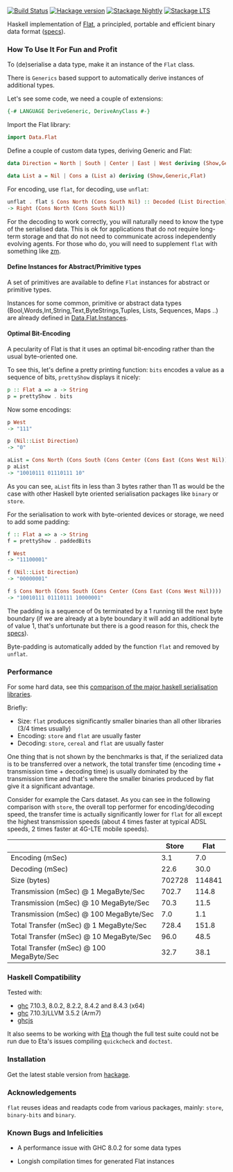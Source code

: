 
[![Build Status](https://travis-ci.org/Quid2/flat.svg?branch=master)](https://travis-ci.org/Quid2/flat)
[![Hackage version](https://img.shields.io/hackage/v/flat.svg)](http://hackage.haskell.org/package/flat)
[![Stackage Nightly](http://stackage.org/package/flat/badge/nightly)](http://stackage.org/nightly/package/flat)
[![Stackage LTS](http://stackage.org/package/flat/badge/lts)](http://stackage.org/lts/package/flat)

Haskell implementation of [Flat](http://quid2.org/docs/Flat.pdf), a principled, portable and efficient binary data format ([specs](http://quid2.org)).

### How To Use It For Fun and Profit

To (de)serialise a data type, make it an instance of the `Flat` class.

There is `Generics` based support to automatically derive instances of additional types.

Let's see some code, we need a couple of extensions:

```haskell
{-# LANGUAGE DeriveGeneric, DeriveAnyClass #-}
```

Import the Flat library:

```haskell
import Data.Flat
```

Define a couple of custom data types, deriving Generic and Flat:

```haskell
data Direction = North | South | Center | East | West deriving (Show,Generic,Flat)
```

```haskell
data List a = Nil | Cons a (List a) deriving (Show,Generic,Flat)
```

For encoding, use `flat`, for decoding, use `unflat`:

```haskell
unflat . flat $ Cons North (Cons South Nil) :: Decoded (List Direction)
-> Right (Cons North (Cons South Nil))
```


For the decoding to work correctly, you will naturally need to know the type of the serialised data. This is ok for applications that do not require long-term storage and that do not need to communicate across independently evolving agents. For those who do, you will need to supplement `flat` with something like [zm](https://github.com/Quid2/zm).

#### Define Instances for Abstract/Primitive types

 A set of primitives are available to define `Flat` instances for abstract or primitive types.

 Instances for some common, primitive or abstract data types (Bool,Words,Int,String,Text,ByteStrings,Tuples, Lists, Sequences, Maps ..) are already defined in [Data.Flat.Instances](https://github.com/Quid2/flat/blob/master/src/Data/Flat/Instances.hs).

#### Optimal Bit-Encoding

A pecularity of Flat is that it uses an optimal bit-encoding rather than the usual byte-oriented one.

 To see this, let's define a pretty printing function: `bits` encodes a value as a sequence of bits, `prettyShow` displays it nicely:

```haskell
p :: Flat a => a -> String
p = prettyShow . bits
```

Now some encodings:

```haskell
p West
-> "111"
```


```haskell
p (Nil::List Direction)
-> "0"
```


```haskell
aList = Cons North (Cons South (Cons Center (Cons East (Cons West Nil))))
p aList
-> "10010111 01110111 10"
```


As you can see, `aList` fits in less than 3 bytes rather than 11 as would be the case with other Haskell byte oriented serialisation packages like `binary` or `store`.

For the serialisation to work with byte-oriented devices or storage, we need to add some padding:

```haskell
f :: Flat a => a -> String
f = prettyShow . paddedBits
```

```haskell
f West
-> "11100001"
```


```haskell
f (Nil::List Direction)
-> "00000001"
```


```haskell
f $ Cons North (Cons South (Cons Center (Cons East (Cons West Nil))))
-> "10010111 01110111 10000001"
```


The padding is a sequence of 0s terminated by a 1 running till the next byte boundary (if we are already at a byte boundary it will add an additional byte of value 1, that's unfortunate but there is a good reason for this, check the [specs](http://quid2.org/docs/Flat.pdf)).

Byte-padding is automatically added by the function `flat` and removed by `unflat`.

### Performance

For some hard data, see this [comparison of the major haskell serialisation libraries](https://github.com/haskell-perf/serialization).

Briefly:
 * Size: `flat` produces significantly smaller binaries than all other libraries (3/4 times usually)
 * Encoding: `store` and `flat` are usually faster
 * Decoding: `store`, `cereal` and `flat` are usually faster

 One thing that is not shown by the benchmarks is that, if the serialized data is to be transferred over a network, the total transfer time (encoding time + transmission time + decoding time) is usually dominated by the transmission time and that's where the smaller binaries produced by flat give it a significant advantage.

 Consider for example the Cars dataset. As you can see in the following comparison with `store`, the overall top performer for encoding/decoding speed, the transfer time is actually significantly lower for `flat` for all except the highest transmission speeds (about 4 times faster at typical ADSL speeds, 2 times faster at 4G-LTE mobile speeds).

||Store|Flat|
|---|---|---|
|Encoding (mSec)|  3.1|  7.0|
|Decoding (mSec)| 22.6| 30.0|
|Size (bytes)|702728|114841|
|Transmission (mSec) @ 1 MegaByte/Sec|702.7|114.8|
|Transmission (mSec) @ 10 MegaByte/Sec| 70.3| 11.5|
|Transmission (mSec) @ 100 MegaByte/Sec|  7.0|  1.1|
|Total Transfer (mSec) @ 1 MegaByte/Sec|728.4|151.8|
|Total Transfer (mSec) @ 10 MegaByte/Sec| 96.0| 48.5|
|Total Transfer (mSec) @ 100 MegaByte/Sec| 32.7| 38.1|


### Haskell Compatibility

Tested with:
  * [ghc](https://www.haskell.org/ghc/) 7.10.3, 8.0.2, 8.2.2, 8.4.2 and 8.4.3 (x64)
  * [ghc](https://www.haskell.org/ghc/) 7.10.3/LLVM 3.5.2 (Arm7)
  * [ghcjs](https://github.com/ghcjs/ghcjs)

It also seems to be working with [Eta](https://eta-lang.org/) though the full test suite could not be run due to Eta's issues compiling `quickcheck` and `doctest`.

### Installation

Get the latest stable version from [hackage](https://hackage.haskell.org/package/flat).

### Acknowledgements

 `flat` reuses ideas and readapts code from various packages, mainly: `store`, `binary-bits` and `binary`.

### Known Bugs and Infelicities

* A performance issue with GHC 8.0.2 for some data types

* Longish compilation times for generated Flat instances

